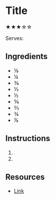 # Title

★★★☆☆

Serves:

## Ingredients

* ⅛
* ¼
* ⅜
* ⅓
* ½
* ⅝
* ⅔
* ¾
* ⅞

## Instructions

1.

2.

## Resources

* [Link](http://www.github.com)
